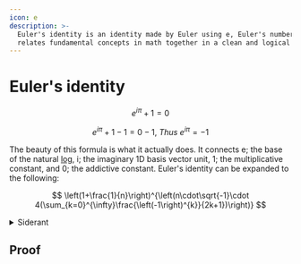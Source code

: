 ```yaml
---
icon: e
description: >-
  Euler's identity is an identity made by Euler using e, Euler's number. It
  relates fundamental concepts in math together in a clean and logical way.
---
```


# Euler's identity

$$
e^{i\pi}+1=0
$$

$$
e^{i\pi}+1-1=0-1,\:Thus\:e^{i\pi}=-1
$$

The beauty of this formula is what it actually does. It connects e; the base of the natural [log](functions/function-catalog/logarithmic-function/), i; the imaginary 1D basis vector unit, 1; the multiplicative constant, and 0; the addictive constant. Euler's identity can be expanded to the following:

$$
\left(1+\frac{1}{n}\right)^{\left(n\cdot\sqrt{-1}\cdot 4(\sum_{k=0}^{\infty}\frac{\left(-1\right)^{k}}{2k+1})\right)}
$$

<details>

<summary>Siderant</summary>

If you are just looking for math direcly please skip this sideanrt i dont want to take away or distract from your learning through the Math Wiki; otherwise keep reading... or dont. I made the the above formula just to see how much I could expand it; there is no real reason to do so. (1+1/n)^n as n approaches infinity is equal to e. The square root of -1 is defined as i. The last part is Leibniz's formula for pi, and because the formula is for pi/4 I multiplied that by 4 to just get pi.

</details>

## Proof
